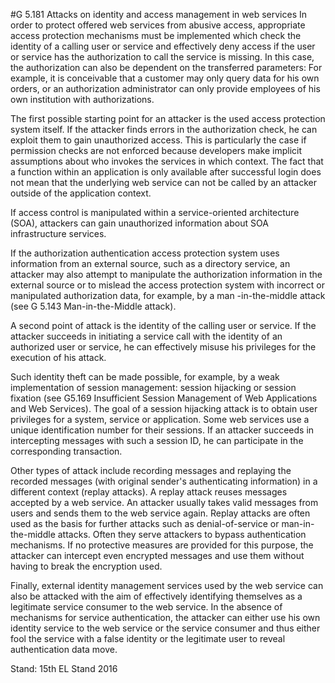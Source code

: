 #G 5.181 Attacks on identity and access management in web services
In order to protect offered web services from abusive access, appropriate access protection mechanisms must be implemented which check the identity of a calling user or service and effectively deny access if the user or service has the authorization to call the service is missing. In this case, the authorization can also be dependent on the transferred parameters: For example, it is conceivable that a customer may only query data for his own orders, or an authorization administrator can only provide employees of his own institution with authorizations.

The first possible starting point for an attacker is the used access protection system itself. If the attacker finds errors in the authorization check, he can exploit them to gain unauthorized access. This is particularly the case if permission checks are not enforced because developers make implicit assumptions about who invokes the services in which context. The fact that a function within an application is only available after successful login does not mean that the underlying web service can not be called by an attacker outside of the application context.

If access control is manipulated within a service-oriented architecture (SOA), attackers can gain unauthorized information about SOA infrastructure services.

If the authorization authentication access protection system uses information from an external source, such as a directory service, an attacker may also attempt to manipulate the authorization information in the external source or to mislead the access protection system with incorrect or manipulated authorization data, for example, by a man -in-the-middle attack (see G 5.143 Man-in-the-Middle attack).

A second point of attack is the identity of the calling user or service. If the attacker succeeds in initiating a service call with the identity of an authorized user or service, he can effectively misuse his privileges for the execution of his attack.

Such identity theft can be made possible, for example, by a weak implementation of session management: session hijacking or session fixation (see G5.169 Insufficient Session Management of Web Applications and Web Services). The goal of a session hijacking attack is to obtain user privileges for a system, service or application. Some web services use a unique identification number for their sessions. If an attacker succeeds in intercepting messages with such a session ID, he can participate in the corresponding transaction.

Other types of attack include recording messages and replaying the recorded messages (with original sender's authenticating information) in a different context (replay attacks). A replay attack reuses messages accepted by a web service. An attacker usually takes valid messages from users and sends them to the web service again. Replay attacks are often used as the basis for further attacks such as denial-of-service or man-in-the-middle attacks. Often they serve attackers to bypass authentication mechanisms. If no protective measures are provided for this purpose, the attacker can intercept even encrypted messages and use them without having to break the encryption used.

Finally, external identity management services used by the web service can also be attacked with the aim of effectively identifying themselves as a legitimate service consumer to the web service. In the absence of mechanisms for service authentication, the attacker can either use his own identity service to the web service or the service consumer and thus either fool the service with a false identity or the legitimate user to reveal authentication data move.

Stand: 15th EL Stand 2016



